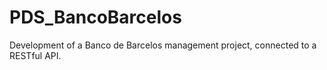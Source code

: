 # PDS_BancoBarcelos
Development of a Banco de Barcelos management project, connected to a RESTful API.
